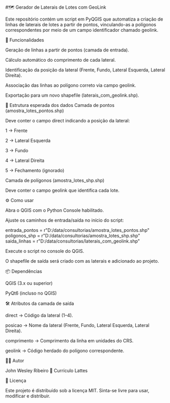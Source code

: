 #🗺️ Gerador de Laterais de Lotes com GeoLink

Este repositório contém um script em PyQGIS que automatiza a criação de linhas de laterais de lotes a partir de pontos, vinculando-as a polígonos correspondentes por meio de um campo identificador chamado geolink.

📌 Funcionalidades

Geração de linhas a partir de pontos (camada de entrada).

Cálculo automático do comprimento de cada lateral.

Identificação da posição da lateral (Frente, Fundo, Lateral Esquerda, Lateral Direita).

Associação das linhas ao polígono correto via campo geolink.

Exportação para um novo shapefile (laterais_com_geolink.shp).

📂 Estrutura esperada dos dados
Camada de pontos (amostra_lotes_pontos.shp)

Deve conter o campo direct indicando a posição da lateral:

1 → Frente

2 → Lateral Esquerda

3 → Fundo

4 → Lateral Direita

5 → Fechamento (ignorado)

Camada de polígonos (amostra_lotes_shp.shp)

Deve conter o campo geolink que identifica cada lote.

⚙️ Como usar

Abra o QGIS com o Python Console habilitado.

Ajuste os caminhos de entrada/saída no início do script:

entrada_pontos = r"D:/data/consultorias/amostra_lotes_pontos.shp"
poligonos_shp = r"D:/data/consultorias/amostra_lotes_shp.shp"
saida_linhas   = r"D:/data/consultorias/laterais_com_geolink.shp"


Execute o script no console do QGIS.

O shapefile de saída será criado com as laterais e adicionado ao projeto.

📦 Dependências

QGIS
 (3.x ou superior)

PyQt6 (incluso no QGIS)

🛠️ Atributos da camada de saída

direct → Código da lateral (1–4).

posicao → Nome da lateral (Frente, Fundo, Lateral Esquerda, Lateral Direita).

comprimento → Comprimento da linha em unidades do CRS.

geolink → Código herdado do polígono correspondente.

🧑‍💻 Autor

John Wesley Ribeiro
🔗 Currículo Lattes

📖 Licença

Este projeto é distribuído sob a licença MIT. Sinta-se livre para usar, modificar e distribuir.
